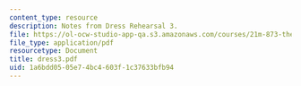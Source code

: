 ```yaml
---
content_type: resource
description: Notes from Dress Rehearsal 3.
file: https://ol-ocw-studio-app-qa.s3.amazonaws.com/courses/21m-873-theater-arts-topics-suburbia-january-iap-2008/1a6bdd0505e74bc4603f1c37633bfb94_dress3.pdf
file_type: application/pdf
resourcetype: Document
title: dress3.pdf
uid: 1a6bdd05-05e7-4bc4-603f-1c37633bfb94
---
```

